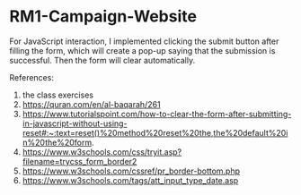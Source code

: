 # RM1-Campaign-Website

For JavaScript interaction, I implemented clicking the submit button after filling the form, which will create a pop-up saying that the submission is successful. Then the form will clear automatically.

References:
1. the class exercises
2. https://quran.com/en/al-baqarah/261
3. https://www.tutorialspoint.com/how-to-clear-the-form-after-submitting-in-javascript-without-using-reset#:~:text=reset()%20method%20reset%20the,the%20default%20in%20the%20form.
4. https://www.w3schools.com/css/tryit.asp?filename=trycss_form_border2
5. https://www.w3schools.com/cssref/pr_border-bottom.php
6. https://www.w3schools.com/tags/att_input_type_date.asp
